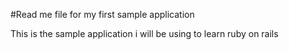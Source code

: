 #Read me file for my first sample application

This is the sample application i will be using to learn ruby on rails 
